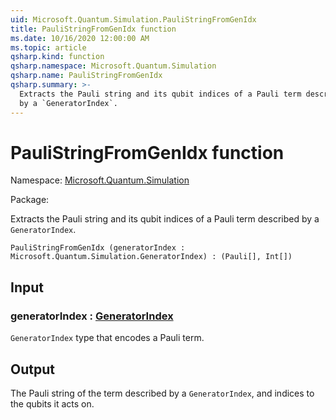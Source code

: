 ```yaml
---
uid: Microsoft.Quantum.Simulation.PauliStringFromGenIdx
title: PauliStringFromGenIdx function
ms.date: 10/16/2020 12:00:00 AM
ms.topic: article
qsharp.kind: function
qsharp.namespace: Microsoft.Quantum.Simulation
qsharp.name: PauliStringFromGenIdx
qsharp.summary: >-
  Extracts the Pauli string and its qubit indices of a Pauli term described
  by a `GeneratorIndex`.
---
```


# PauliStringFromGenIdx function

Namespace: [Microsoft.Quantum.Simulation](xref:Microsoft.Quantum.Simulation)

Package: [](https://nuget.org/packages/)


Extracts the Pauli string and its qubit indices of a Pauli term describedby a `GeneratorIndex`.

```Q#
PauliStringFromGenIdx (generatorIndex : Microsoft.Quantum.Simulation.GeneratorIndex) : (Pauli[], Int[])
```


## Input

### generatorIndex : [GeneratorIndex](xref:Microsoft.Quantum.Simulation.GeneratorIndex)

`GeneratorIndex` type that encodes a Pauli term.



## Output

The Pauli string of the term described by a `GeneratorIndex`, andindices to the qubits it acts on.